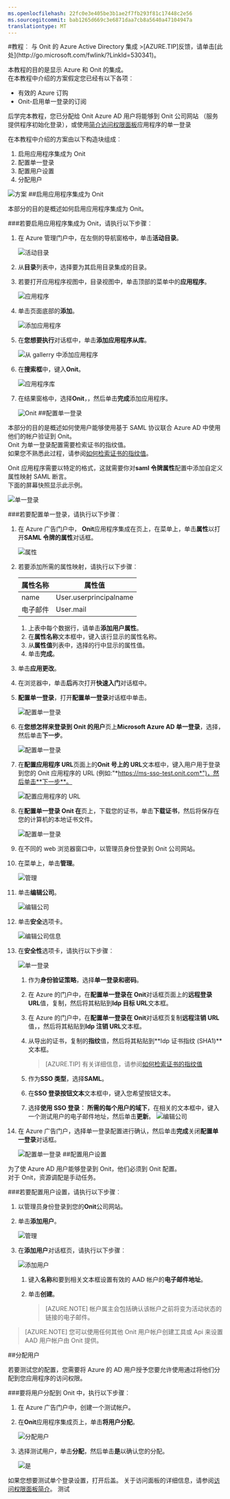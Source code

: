 ```yaml
---
ms.openlocfilehash: 22fc0e3e405be3b1ae2f7fb293f81c17448c2e56
ms.sourcegitcommit: bab1265d669c3e6871daa7cb8a5640a47104947a
translationtype: MT
---
```

<properties pageTitle="教程︰ Azure Active Directory 集成与 Onit |Microsoft Azure" description="了解如何使用 Onit Azure Active Directory 以启用单一登录、 自动化资源调配，和更多。" services="active-directory" authors="MarkusVi"  documentationCenter="na" manager="stevenpo"/>
<tags ms.service="active-directory" ms.devlang="na" ms.topic="article" ms.tgt_pltfrm="na" ms.workload="identity" ms.date="08/01/2015" ms.author="markvi" />
#教程︰ 与 Onit 的 Azure Active Directory 集成
>[AZURE.TIP]反馈，请单击[此处](http://go.microsoft.com/fwlink/?LinkId=530341)。
  
本教程的目的是显示 Azure 和 Onit 的集成。  
在本教程中介绍的方案假定您已经有以下各项︰

-   有效的 Azure 订购
-   Onit-启用单一登录的订阅
  
后学完本教程，您已分配给 Onit Azure AD 用户将能够到 Onit 公司网站 （服务提供程序初始化登录），或使用[简介访问权限面板](https://msdn.microsoft.com/library/dn308586)应用程序的单一登录
  
在本教程中介绍的方案由以下构造块组成︰

1.  启用应用程序集成为 Onit
2.  配置单一登录
3.  配置用户设置
4.  分配用户

![方案](./media/active-directory-saas-onit-tutorial/IC791166.png "Scenario")
##启用应用程序集成为 Onit
  
本部分的目的是概述如何启用应用程序集成为 Onit。

###若要启用应用程序集成为 Onit，请执行以下步骤︰

1.  在 Azure 管理门户中，在左侧的导航窗格中，单击**活动目录**。

    ![活动目录](./media/active-directory-saas-onit-tutorial/IC700993.png "Active Directory")

2.  从**目录**列表中，选择要为其启用目录集成的目录。

3.  若要打开应用程序视图中，目录视图中，单击顶部的菜单中的**应用程序**。

    ![应用程序](./media/active-directory-saas-onit-tutorial/IC700994.png "Applications")

4.  单击页面底部的**添加**。

    ![添加应用程序](./media/active-directory-saas-onit-tutorial/IC749321.png "Add application")

5.  在**您想要执行**对话框中，单击**添加应用程序从库**。

    ![从 gallerry 中添加应用程序](./media/active-directory-saas-onit-tutorial/IC749322.png "Add an application from gallerry")

6.  在**搜索框**中，键入**Onit**。

    ![应用程序库](./media/active-directory-saas-onit-tutorial/IC791167.png "Application Gallery")

7.  在结果窗格中，选择**Onit**，，然后单击**完成**添加应用程序。

    ![Onit](./media/active-directory-saas-onit-tutorial/IC795325.png "Onit")
##配置单一登录
  
本部分的目的是概述如何使用户能够使用基于 SAML 协议联合 Azure AD 中使用他们的帐户验证到 Onit。  
Onit 为单一登录配置需要检索证书的指纹值。  
如果您不熟悉此过程，请参阅[如何检索证书的指纹值](http://youtu.be/YKQF266SAxI)。
  
Onit 应用程序需要以特定的格式，这就需要你对**saml 令牌属性**配置中添加自定义属性映射 SAML 断言。  
下面的屏幕快照显示此示例。

![单一登录](./media/active-directory-saas-onit-tutorial/IC791168.png "Single Sign-On")

###若要配置单一登录，请执行以下步骤︰

1.  在 Azure 广告门户中， **Onit**应用程序集成在页上，在菜单上，单击**属性**以打开**SAML 令牌的属性**对话框。

    ![属性](./media/active-directory-saas-onit-tutorial/IC791169.png "Attributes")

2.  若要添加所需的属性映射，请执行以下步骤︰

    
  	|属性名称|属性值|
  	|---|---|
  	|name|User.userprincipalname|
  	|电子邮件|User.mail|

    1.  上表中每个数据行，请单击**添加用户属性**。
    2.  在**属性名称**文本框中，键入该行显示的属性名称。
    3.  从**属性值**列表中，选择的行中显示的属性值。
    4.  单击**完成**。

3.  单击**应用更改**。

4.  在浏览器中，单击**后**再次打开**快速入门**对话框中。

5.  **配置单一登录**，打开**配置单一登录**对话框中单击。

    ![配置单一登录](./media/active-directory-saas-onit-tutorial/IC791170.png "Configure Single Sign-On")

6.  在**您想怎样来登录到 Onit 的用户**页上**Microsoft Azure AD 单一登录**，选择，然后单击**下一步**。

    ![配置单一登录](./media/active-directory-saas-onit-tutorial/IC791171.png "Configure Single Sign-On")

7.  在**配置应用程序 URL**页面上的**Onit 号上的 URL**文本框中，键入用户用于登录到您的 Onit 应用程序的 URL (例如:"*https://ms-sso-test.onit.com*")，然后单击**下一步**。

    ![配置应用程序的 URL](./media/active-directory-saas-onit-tutorial/IC791172.png "Configure App URL")

8.  在**配置单一登录 Onit 在**页上，下载您的证书，单击**下载证书**，然后将保存在您的计算机的本地证书文件。

    ![配置单一登录](./media/active-directory-saas-onit-tutorial/IC791173.png "Configure Single Sign-On")

9.  在不同的 web 浏览器窗口中，以管理员身份登录到 Onit 公司网站。

10. 在菜单上，单击**管理**。

    ![管理](./media/active-directory-saas-onit-tutorial/IC791174.png "Administration")

11. 单击**编辑公司**。

    ![编辑公司](./media/active-directory-saas-onit-tutorial/IC791175.png "Edit Corporation")

12. 单击**安全**选项卡。

    ![编辑公司信息](./media/active-directory-saas-onit-tutorial/IC791176.png "Edit Company Information")

13. 在**安全性**选项卡，请执行以下步骤︰

    ![单一登录](./media/active-directory-saas-onit-tutorial/IC791177.png "Single Sign-On")

    1.  作为**身份验证策略**，选择**单一登录和密码**。
    2.  在 Azure 的门户中，在**配置单一登录在 Onit**对话框页面上的**远程登录 URL**值，复制，然后将其粘贴到**Idp 目标 URL**文本框。
    3.  在 Azure 的门户中，在**配置单一登录在 Onit**对话框页复制**远程注销 URL**值，，然后将其粘贴到**Idp 注销 URL**文本框。
    4.  从导出的证书，复制的**指纹**值，然后将其粘贴到**Idp 证书指纹 (SHA1)**文本框。  

        >[AZURE.TIP] 有关详细信息，请参阅[如何检索证书的指纹值](http://youtu.be/YKQF266SAxI)

    5.  作为**SSO 类型**，选择**SAML**。
    6.  在**SSO 登录按钮文本**文本框中，键入您希望按钮文本。
    7.  选择**使用 SSO 登录︰ 所需的每个用户的域下**，在相关的文本框中，键入一个测试用户的电子邮件地址，然后单击**更新**。
        ![编辑公司](./media/active-directory-saas-onit-tutorial/IC791178.png "Edit Corporation")

14. 在 Azure 广告门户，选择单一登录配置进行确认，然后单击**完成**关闭**配置单一登录**对话框。

    ![配置单一登录](./media/active-directory-saas-onit-tutorial/IC791179.png "Configure Single Sign-On")
##配置用户设置
  
为了使 Azure AD 用户能够登录到 Onit，他们必须到 Onit 配置。  
对于 Onit，资源调配是手动任务。

###若要配置用户设置，请执行以下步骤︰

1.  以管理员身份登录到您的**Onit**公司网站。

2.  单击**添加用户**。

    ![管理](./media/active-directory-saas-onit-tutorial/IC791180.png "Administration")

3.  在**添加用户**对话框页，请执行以下步骤︰

    ![添加用户](./media/active-directory-saas-onit-tutorial/IC791181.png "Add User")

    1.  键入**名称**和要到相关文本框设置有效的 AAD 帐户的**电子邮件地址**。
    2.  单击**创建**。  

        >[AZURE.NOTE] 帐户属主会包括确认该帐户之前将变为活动状态的链接的电子邮件。

>[AZURE.NOTE] 您可以使用任何其他 Onit 用户帐户创建工具或 Api 来设置 AAD 用户帐户由 Onit 提供。

##分配用户
  
若要测试您的配置，您需要将 Azure 的 AD 用户授予您要允许使用通过将他们分配到您应用程序的访问权限。

###要将用户分配到 Onit 中，执行以下步骤︰

1.  在 Azure 广告门户中，创建一个测试帐户。

2.  在**Onit**应用程序集成页上，单击**将用户分配**。

    ![分配用户](./media/active-directory-saas-onit-tutorial/IC791182.png "Assign Users")

3.  选择测试用户，单击**分配**，然后单击**是**以确认您的分配。

    ![是](./media/active-directory-saas-onit-tutorial/IC767830.png "Yes")
  
如果您想要测试单个登录设置，打开后盖。 关于访问面板的详细信息，请参阅[访问权限面板简介](https://msdn.microsoft.com/library/dn308586)。
测试
